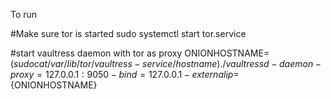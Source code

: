 To run

#Make sure tor is started
sudo systemctl start tor.service

#start vaultress daemon with tor as proxy
ONIONHOSTNAME=$(sudo cat /var/lib/tor/vaultress-service/hostname)
./vaultressd -daemon -proxy=127.0.0.1:9050 -bind=127.0.0.1 -externalip=${ONIONHOSTNAME}
